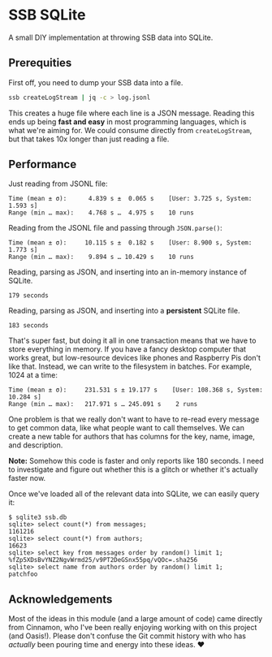 # SSB SQLite

A small DIY implementation at throwing SSB data into SQLite.

## Prerequities

First off, you need to dump your SSB data into a file.

```sh
ssb createLogStream | jq -c > log.jsonl
```

This creates a huge file where each line is a JSON message. Reading this ends
up being **fast and easy** in most programming languages, which is what we're
aiming for. We could consume directly from `createLogStream`, but that takes
10x longer than just reading a file.

## Performance

Just reading from JSONL file:

```
Time (mean ± σ):      4.839 s ±  0.065 s    [User: 3.725 s, System: 1.593 s]
Range (min … max):    4.768 s …  4.975 s    10 runs
```

Reading from the JSONL file and passing through `JSON.parse()`:

```
Time (mean ± σ):     10.115 s ±  0.182 s    [User: 8.900 s, System: 1.773 s]
Range (min … max):    9.894 s … 10.429 s    10 runs
```

Reading, parsing as JSON, and inserting into an in-memory instance of SQLite.

```
179 seconds
```

Reading, parsing as JSON, and inserting into a **persistent** SQLite file.

```
183 seconds
```

That's super fast, but doing it all in one transaction means that we have to
store everything in memory. If you have a fancy desktop computer that works
great, but low-resource devices like phones and Raspberry Pis don't like that.
Instead, we can write to the filesystem in batches. For example, 1024 at a
time:

```
Time (mean ± σ):     231.531 s ± 19.177 s    [User: 108.368 s, System: 10.284 s]
Range (min … max):   217.971 s … 245.091 s    2 runs
```

One problem is that we really don't want to have to re-read every message to
get common data, like what people want to call themselves. We can create a new
table for authors that has columns for the key, name, image, and description.

**Note:** Somehow this code is faster and only reports like 180 seconds. I need
to investigate and figure out whether this is a glitch or whether it's actually
faster now.

Once we've loaded all of the relevant data into SQLite, we can easily query it:

```console
$ sqlite3 ssb.db
sqlite> select count(*) from messages;
1161216
sqlite> select count(*) from authors;
16623
sqlite> select key from messages order by random() limit 1;
%fZp5XDsBvYNZ2NgvWrmd25/v9PT2DeGSnx55pq/vQOc=.sha256
sqlite> select name from authors order by random() limit 1;
patchfoo
```

## Acknowledgements

Most of the ideas in this module (and a large amount of code) came directly
from Cinnamon, who I've been really enjoying working with on this project (and
Oasis!). Please don't confuse the Git commit history with who has *actually*
been pouring time and energy into these ideas. ❤
